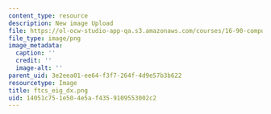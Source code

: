 ```yaml
---
content_type: resource
description: New image Upload
file: https://ol-ocw-studio-app-qa.s3.amazonaws.com/courses/16-90-computational-methods-in-aerospace-engineering-spring-2014/14051c751e504e5af4359109553002c2_ftcs_eig_dx.png
file_type: image/png
image_metadata:
  caption: ''
  credit: ''
  image-alt: ''
parent_uid: 3e2eea01-ee64-f3f7-264f-4d9e57b3b622
resourcetype: Image
title: ftcs_eig_dx.png
uid: 14051c75-1e50-4e5a-f435-9109553002c2
---
```

